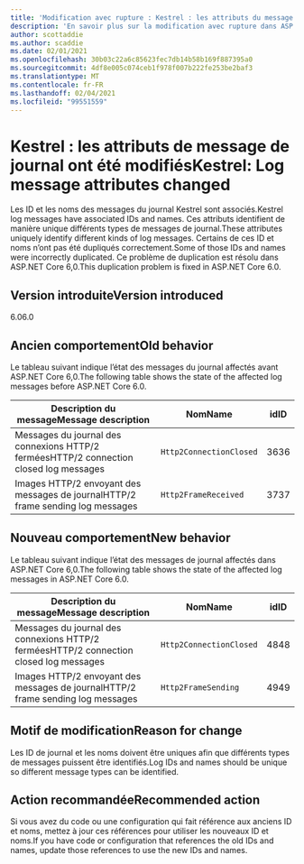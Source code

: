 ```yaml
---
title: 'Modification avec rupture : Kestrel : les attributs du message de journal ont été modifiés'
description: 'En savoir plus sur la modification avec rupture dans ASP.NET Core 6,0 intitulée Kestrel : attributs de message de journal modifiés'
author: scottaddie
ms.author: scaddie
ms.date: 02/01/2021
ms.openlocfilehash: 30b03c22a6c85623fec7db14b58b169f887395a0
ms.sourcegitcommit: 4df8e005c074ceb1f978f007b222fe253be2baf3
ms.translationtype: MT
ms.contentlocale: fr-FR
ms.lasthandoff: 02/04/2021
ms.locfileid: "99551559"
---
```

# <a name="kestrel-log-message-attributes-changed"></a><span data-ttu-id="aa269-103">Kestrel : les attributs de message de journal ont été modifiés</span><span class="sxs-lookup"><span data-stu-id="aa269-103">Kestrel: Log message attributes changed</span></span>

<span data-ttu-id="aa269-104">Les ID et les noms des messages du journal Kestrel sont associés.</span><span class="sxs-lookup"><span data-stu-id="aa269-104">Kestrel log messages have associated IDs and names.</span></span> <span data-ttu-id="aa269-105">Ces attributs identifient de manière unique différents types de messages de journal.</span><span class="sxs-lookup"><span data-stu-id="aa269-105">These attributes uniquely identify different kinds of log messages.</span></span> <span data-ttu-id="aa269-106">Certains de ces ID et noms n’ont pas été dupliqués correctement.</span><span class="sxs-lookup"><span data-stu-id="aa269-106">Some of those IDs and names were incorrectly duplicated.</span></span> <span data-ttu-id="aa269-107">Ce problème de duplication est résolu dans ASP.NET Core 6,0.</span><span class="sxs-lookup"><span data-stu-id="aa269-107">This duplication problem is fixed in ASP.NET Core 6.0.</span></span>

## <a name="version-introduced"></a><span data-ttu-id="aa269-108">Version introduite</span><span class="sxs-lookup"><span data-stu-id="aa269-108">Version introduced</span></span>

<span data-ttu-id="aa269-109">6.0</span><span class="sxs-lookup"><span data-stu-id="aa269-109">6.0</span></span>

## <a name="old-behavior"></a><span data-ttu-id="aa269-110">Ancien comportement</span><span class="sxs-lookup"><span data-stu-id="aa269-110">Old behavior</span></span>

<span data-ttu-id="aa269-111">Le tableau suivant indique l’état des messages du journal affectés avant ASP.NET Core 6,0.</span><span class="sxs-lookup"><span data-stu-id="aa269-111">The following table shows the state of the affected log messages before ASP.NET Core 6.0.</span></span>

| <span data-ttu-id="aa269-112">Description du message</span><span class="sxs-lookup"><span data-stu-id="aa269-112">Message description</span></span>                   | <span data-ttu-id="aa269-113">Nom</span><span class="sxs-lookup"><span data-stu-id="aa269-113">Name</span></span>                    | <span data-ttu-id="aa269-114">id</span><span class="sxs-lookup"><span data-stu-id="aa269-114">ID</span></span> |
|---------------------------------------|-------------------------|----|
| <span data-ttu-id="aa269-115">Messages du journal des connexions HTTP/2 fermées</span><span class="sxs-lookup"><span data-stu-id="aa269-115">HTTP/2 connection closed log messages</span></span> | `Http2ConnectionClosed` | <span data-ttu-id="aa269-116">36</span><span class="sxs-lookup"><span data-stu-id="aa269-116">36</span></span> |
| <span data-ttu-id="aa269-117">Images HTTP/2 envoyant des messages de journal</span><span class="sxs-lookup"><span data-stu-id="aa269-117">HTTP/2 frame sending log messages</span></span>     | `Http2FrameReceived`    | <span data-ttu-id="aa269-118">37</span><span class="sxs-lookup"><span data-stu-id="aa269-118">37</span></span> |

## <a name="new-behavior"></a><span data-ttu-id="aa269-119">Nouveau comportement</span><span class="sxs-lookup"><span data-stu-id="aa269-119">New behavior</span></span>

<span data-ttu-id="aa269-120">Le tableau suivant indique l’état des messages de journal affectés dans ASP.NET Core 6,0.</span><span class="sxs-lookup"><span data-stu-id="aa269-120">The following table shows the state of the affected log messages in ASP.NET Core 6.0.</span></span>

| <span data-ttu-id="aa269-121">Description du message</span><span class="sxs-lookup"><span data-stu-id="aa269-121">Message description</span></span>                   | <span data-ttu-id="aa269-122">Nom</span><span class="sxs-lookup"><span data-stu-id="aa269-122">Name</span></span>                    | <span data-ttu-id="aa269-123">id</span><span class="sxs-lookup"><span data-stu-id="aa269-123">ID</span></span> |
|---------------------------------------|-------------------------|----|
| <span data-ttu-id="aa269-124">Messages du journal des connexions HTTP/2 fermées</span><span class="sxs-lookup"><span data-stu-id="aa269-124">HTTP/2 connection closed log messages</span></span> | `Http2ConnectionClosed` | <span data-ttu-id="aa269-125">48</span><span class="sxs-lookup"><span data-stu-id="aa269-125">48</span></span> |
| <span data-ttu-id="aa269-126">Images HTTP/2 envoyant des messages de journal</span><span class="sxs-lookup"><span data-stu-id="aa269-126">HTTP/2 frame sending log messages</span></span>     | `Http2FrameSending`     | <span data-ttu-id="aa269-127">49</span><span class="sxs-lookup"><span data-stu-id="aa269-127">49</span></span> |

## <a name="reason-for-change"></a><span data-ttu-id="aa269-128">Motif de modification</span><span class="sxs-lookup"><span data-stu-id="aa269-128">Reason for change</span></span>

<span data-ttu-id="aa269-129">Les ID de journal et les noms doivent être uniques afin que différents types de messages puissent être identifiés.</span><span class="sxs-lookup"><span data-stu-id="aa269-129">Log IDs and names should be unique so different message types can be identified.</span></span>

## <a name="recommended-action"></a><span data-ttu-id="aa269-130">Action recommandée</span><span class="sxs-lookup"><span data-stu-id="aa269-130">Recommended action</span></span>

<span data-ttu-id="aa269-131">Si vous avez du code ou une configuration qui fait référence aux anciens ID et noms, mettez à jour ces références pour utiliser les nouveaux ID et noms.</span><span class="sxs-lookup"><span data-stu-id="aa269-131">If you have code or configuration that references the old IDs and names, update those references to use the new IDs and names.</span></span>

<!--

## Category

ASP.NET Core

## Affected APIs

Not detectable via API analysis

-->
